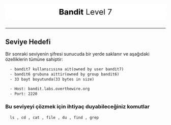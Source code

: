 # ![Bandit Level 7](https://github.com/YunusEmreAlps/Scenarios/blob/master/ctf-bandit/assets/Bandit7.png?raw=true)

---

## Seviye Hedefi

Bir sonraki seviyenin şifresi sunucuda bir yerde saklanır ve aşağıdaki özelliklerin tümüne sahiptir:

``` {.sh}
  - bandit7 kullanıcısına ait(owned by user bandit7)
  - bandit6 grubuna aittir(owned by group bandit6)
  - 33 bayt boyutunda(33 bytes in size)
```

``` {.sh}
  - Host: bandit.labs.overthewire.org
  - Port: 2220
```

### Bu seviyeyi çözmek için ihtiyaç duyabileceğiniz komutlar

``` {.sh}
  ls , cd , cat , file , du , find , grep
```
